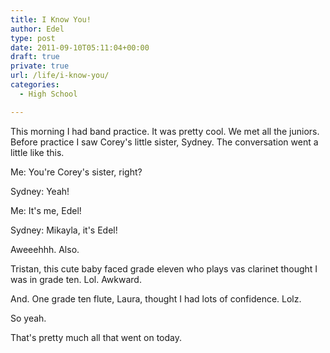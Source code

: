 ```yaml
---
title: I Know You!
author: Edel
type: post
date: 2011-09-10T05:11:04+00:00
draft: true
private: true
url: /life/i-know-you/
categories:
  - High School

---
```

This morning I had band practice. It was pretty cool. We met all the juniors. Before practice I saw Corey's little sister, Sydney. The conversation went a little like this.

Me: You're Corey's sister, right?
  
Sydney: Yeah!
  
Me: It's me, Edel!
  
Sydney: Mikayla, it's Edel!

Aweeehhh. Also.

Tristan, this cute baby faced grade eleven who plays vas clarinet thought I was in grade ten. Lol. Awkward.

And. One grade ten flute, Laura, thought I had lots of confidence. Lolz.

So yeah.

That's pretty much all that went on today.



